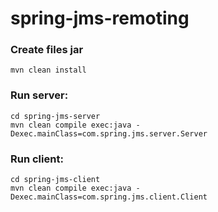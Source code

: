 # spring-jms-remoting

### Create files jar
```
mvn clean install
```

### Run server:
```
cd spring-jms-server
mvn clean compile exec:java -Dexec.mainClass=com.spring.jms.server.Server
```

### Run client:
```
cd spring-jms-client
mvn clean compile exec:java -Dexec.mainClass=com.spring.jms.client.Client
```
